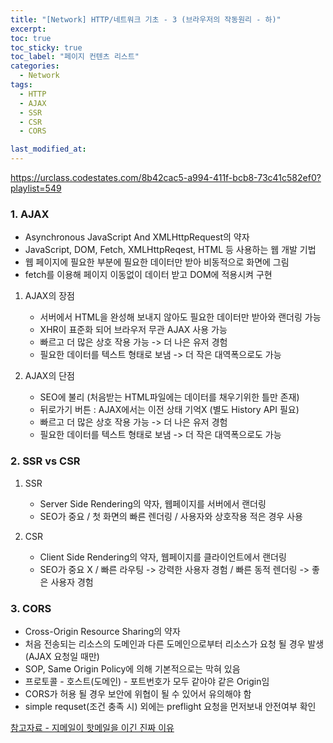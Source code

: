 ```yaml
---
title: "[Network] HTTP/네트워크 기초 - 3 (브라우저의 작동원리 - 하)"
excerpt:
toc: true
toc_sticky: true
toc_label: "페이지 컨텐츠 리스트"
categories:
  - Network
tags:
  - HTTP
  - AJAX
  - SSR
  - CSR
  - CORS

last_modified_at:
---
```


https://urclass.codestates.com/8b42cac5-a994-411f-bcb8-73c41c582ef0?playlist=549

### **1. AJAX**

- Asynchronous JavaScript And XMLHttpRequest의 약자
- JavaScript, DOM, Fetch, XMLHttpReqest, HTML 등 사용하는 웹 개발 기법
- 웹 페이지에 필요한 부분에 필요한 데이터만 받아 비동적으로 화면에 그림
- fetch를 이용해 페이지 이동없이 데이터 받고 DOM에 적용시켜 구현

1. AJAX의 장점

   - 서버에서 HTML을 완성해 보내지 않아도 필요한 데이터만 받아와 랜더링 가능
   - XHR이 표준화 되어 브라우저 무관 AJAX 사용 가능
   - 빠르고 더 많은 상호 작용 가능 -> 더 나은 유저 경험
   - 필요한 데이터를 텍스트 형태로 보냄 -> 더 작은 대역폭으로도 가능

2. AJAX의 단점

   - SEO에 불리 (처음받는 HTML파일에는 데이터를 채우기위한 틀만 존재)
   - 뒤로가기 버튼 : AJAX에서는 이전 상태 기억X (별도 History API 필요)
   - 빠르고 더 많은 상호 작용 가능 -> 더 나은 유저 경험
   - 필요한 데이터를 텍스트 형태로 보냄 -> 더 작은 대역폭으로도 가능

### **2. SSR vs CSR**

1. SSR

   - Server Side Rendering의 약자, 웹페이지를 서버에서 랜더링
   - SEO가 중요 / 첫 화면의 빠른 렌더링 / 사용자와 상호작용 적은 경우 사용

2. CSR

   - Client Side Rendering의 약자, 웹페이지를 클라이언트에서 랜더링
   - SEO가 중요 X / 빠른 라우팅 -> 강력한 사용자 경험 / 빠른 동적 렌더링 -> 좋은 사용자 경험

### **3. CORS**

- Cross-Origin Resource Sharing의 약자
- 처음 전송되는 리소스의 도메인과 다른 도메인으로부터 리소스가 요청 될 경우 발생(AJAX 요청일 때만)
- SOP, Same Origin Policy에 의해 기본적으로는 막혀 있음
- 프로토콜 - 호스트(도메인) - 포트번호가 모두 같아야 같은 Origin임
- CORS가 허용 될 경우 보안에 위협이 될 수 있어서 유의해야 함
- simple requset(조건 충족 시) 외에는 preflight 요청을 먼저보내 안전여부 확인

[참고자료 - 지메일이 핫메일을 이긴 진짜 이유](https://sungmooncho.com/2012/12/04/gmail-and-ajax/)
